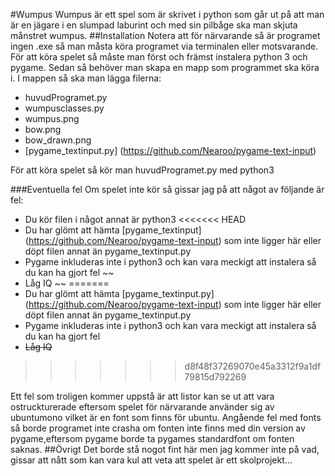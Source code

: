 #Wumpus
Wumpus är ett spel som är skrivet i python som går ut på att man är en jägare i en slumpad laburint och med sin pilbåge ska man skjuta månstret wumpus.
##Installation
Notera att för närvarande så är programet ingen .exe så man måsta köra programet via terminalen eller motsvarande.
För att köra spelet så måste man först och främst instalera python 3 och pygame. Sedan så behöver man skapa en mapp som programmet ska köra i. I mappen så ska man lägga filerna:
* huvudProgramet.py
* wumpusclasses.py
* wumpus.png
* bow.png
* bow_drawn.png
* [pygame_textinput.py] (https://github.com/Nearoo/pygame-text-input)

För att köra spelet så kör man huvudProgramet.py med python3 

###Eventuella fel
Om spelet inte kör så gissar jag på att något av följande är fel:
* Du kör filen i något annat är python3 
<<<<<<< HEAD
* Du har glömt att hämta [pygame_textinput] (https://github.com/Nearoo/pygame-text-input) som inte ligger här eller döpt filen annat än pygame_textinput.py
* Pygame inkluderas inte i python3 och kan vara meckigt att instalera så du kan ha gjort fel
~~
* Låg IQ ~~
=======
* Du har glömt att hämta [pygame_textinput.py] (https://github.com/Nearoo/pygame-text-input) som inte ligger här eller döpt filen annat än pygame_textinput.py
* Pygame inkluderas inte i python3 och kan vara meckigt att instalera så du kan ha gjort fel
* ~~Låg IQ~~
>>>>>>> d8f48f37269070e45a3312f9a1df79815d792269

Ett fel som troligen kommer uppstå är att listor kan se ut att vara ostruckturerade eftersom spelet för närvarande använder sig av ubuntumono vilket är en font som finns för ubuntu. Angående fel med fonts så borde programet inte crasha om fonten inte finns med din version av pygame,eftersom pygame borde ta pygames standardfont om fonten saknas.
##Övrigt
Det borde stå nogot fint här men jag kommer inte på vad, gissar att nått som kan vara kul att veta att spelet är ett skolprojekt...
